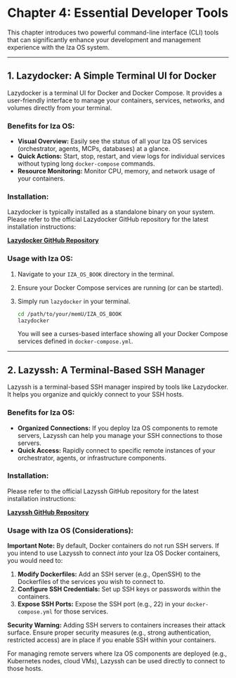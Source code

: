 # Chapter 4: Essential Developer Tools

This chapter introduces two powerful command-line interface (CLI) tools that can significantly enhance your development and management experience with the Iza OS system.

---

## 1. Lazydocker: A Simple Terminal UI for Docker

Lazydocker is a terminal UI for Docker and Docker Compose. It provides a user-friendly interface to manage your containers, services, networks, and volumes directly from your terminal.

### Benefits for Iza OS:
*   **Visual Overview:** Easily see the status of all your Iza OS services (orchestrator, agents, MCPs, databases) at a glance.
*   **Quick Actions:** Start, stop, restart, and view logs for individual services without typing long `docker-compose` commands.
*   **Resource Monitoring:** Monitor CPU, memory, and network usage of your containers.

### Installation:
Lazydocker is typically installed as a standalone binary on your system. Please refer to the official Lazydocker GitHub repository for the latest installation instructions:

[**Lazydocker GitHub Repository**](https://github.com/jesseduffield/lazydocker)

### Usage with Iza OS:
1.  Navigate to your `IZA_OS_BOOK` directory in the terminal.
2.  Ensure your Docker Compose services are running (or can be started).
3.  Simply run `lazydocker` in your terminal.

    ```bash
    cd /path/to/your/memU/IZA_OS_BOOK
    lazydocker
    ```

    You will see a curses-based interface showing all your Docker Compose services defined in `docker-compose.yml`.

---

## 2. Lazyssh: A Terminal-Based SSH Manager

Lazyssh is a terminal-based SSH manager inspired by tools like Lazydocker. It helps you organize and quickly connect to your SSH hosts.

### Benefits for Iza OS:
*   **Organized Connections:** If you deploy Iza OS components to remote servers, Lazyssh can help you manage your SSH connections to those servers.
*   **Quick Access:** Rapidly connect to specific remote instances of your orchestrator, agents, or infrastructure components.

### Installation:
Please refer to the official Lazyssh GitHub repository for the latest installation instructions:

[**Lazyssh GitHub Repository**](https://github.com/Adembc/lazyssh)

### Usage with Iza OS (Considerations):

**Important Note:** By default, Docker containers do not run SSH servers. If you intend to use Lazyssh to connect *into* your Iza OS Docker containers, you would need to:

1.  **Modify Dockerfiles:** Add an SSH server (e.g., OpenSSH) to the Dockerfiles of the services you wish to connect to.
2.  **Configure SSH Credentials:** Set up SSH keys or passwords within the containers.
3.  **Expose SSH Ports:** Expose the SSH port (e.g., 22) in your `docker-compose.yml` for those services.

**Security Warning:** Adding SSH servers to containers increases their attack surface. Ensure proper security measures (e.g., strong authentication, restricted access) are in place if you enable SSH within your containers.

For managing remote servers where Iza OS components are deployed (e.g., Kubernetes nodes, cloud VMs), Lazyssh can be used directly to connect to those hosts.
